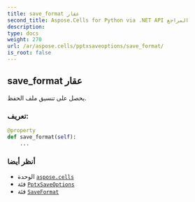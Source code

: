 ```yaml
---
title: save_format عقار
second_title: Aspose.Cells for Python via .NET API المراجع
description:
type: docs
weight: 270
url: /ar/aspose.cells/pptxsaveoptions/save_format/
is_root: false
---
```

##  save_format عقار

يحصل على تنسيق ملف الحفظ.
###  تعريف:
```python
@property
def save_format(self):
    ...
```

###  أنظر أيضا
* الوحدة [`aspose.cells`](../../)
* فئة [`PptxSaveOptions`](/cells/python-net/ar/aspose.cells/pptxsaveoptions)
* فئة [`SaveFormat`](/cells/python-net/ar/aspose.cells/saveformat)
